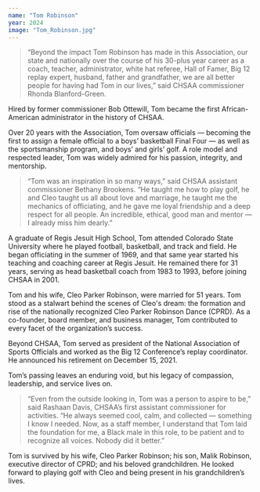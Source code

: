 ```yaml
---
name: "Tom Robinson"
year: 2024
image: "Tom_Robinson.jpg"
---
```


> “Beyond the impact Tom Robinson has made in this Association, our state and nationally over the course of his 30-plus year career as a coach, teacher, administrator, white hat referee, Hall of Famer, Big 12 replay expert, husband, father and grandfather, we are all better people for having had Tom in our lives,” said CHSAA commissioner Rhonda Blanford-Green.

Hired by former commissioner Bob Ottewill, Tom became the first African-American administrator in the history of CHSAA.

Over 20 years with the Association, Tom oversaw officials — becoming the first to assign a female official to a boys’ basketball Final Four — as well as the sportsmanship program, and boys’ and girls’ golf. A role model and respected leader, Tom was widely admired for his passion, integrity, and mentorship.

> “Tom was an inspiration in so many ways,” said CHSAA assistant commissioner Bethany Brookens. “He taught me how to play golf, he and Cleo taught us all about love and marriage, he taught me the mechanics of officiating, and he gave me loyal friendship and a deep respect for all people. An incredible, ethical, good man and mentor — I already miss him dearly.”

A graduate of Regis Jesuit High School, Tom attended Colorado State University where he played football, basketball, and track and field. He began officiating in the summer of 1969, and that same year started his teaching and coaching career at Regis Jesuit. He remained there for 31 years, serving as head basketball coach from 1983 to 1993, before joining CHSAA in 2001.

Tom and his wife, Cleo Parker Robinson, were married for 51 years. Tom stood as a stalwart behind the scenes of Cleo's dream: the formation and rise of the nationally recognized Cleo Parker Robinson Dance (CPRD). As a co-founder, board member, and business manager, Tom contributed to every facet of the organization’s success.

Beyond CHSAA, Tom served as president of the National Association of Sports Officials and worked as the Big 12 Conference’s replay coordinator. He announced his retirement on December 15, 2021.

Tom’s passing leaves an enduring void, but his legacy of compassion, leadership, and service lives on.

> “Even from the outside looking in, Tom was a person to aspire to be,” said Rashaan Davis, CHSAA’s first assistant commissioner for activities. “He always seemed cool, calm, and collected — something I know I needed. Now, as a staff member, I understand that Tom laid the foundation for me, a Black male in this role, to be patient and to recognize all voices. Nobody did it better.”

Tom is survived by his wife, Cleo Parker Robinson; his son, Malik Robinson, executive director of CPRD; and his beloved grandchildren. He looked forward to playing golf with Cleo and being present in his grandchildren’s lives.